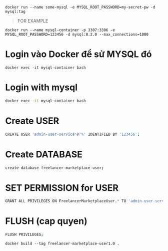 ```shell
docker run --name some-mysql -e MYSQL_ROOT_PASSWORD=my-secret-pw -d mysql:tag
```

> FOR EXAMPLE

```shell
docker run --name mysql-container -p 3307:3306 -e MYSQL_ROOT_PASSWORD=123456 -d mysql:8.2.0 --max_connections=1000
```

# Login vào Docker để sử MYSQL đó

```shell
docker exec -it mysql-container bash
```

# Login with mysql

```bash
docker exec -it mysql-container bash
```

# Create USER

```bash
CREATE USER 'admin-user-service'@'%' IDENTIFIED BY '123456';
```

# Create DATABASE

```bash
create database freelancer-marketplace-user;
```

# SET PERMISSION for USER

```bash
GRANT ALL PRIVILEGES ON FreelancerMarketplaceUser.* TO 'admin-user-service'@'%';
```

# FLUSH (cap quyen)

```bash
FLUSH PRIVILEGES;
```

```shell
docker build --tag freelancer-marketplace-user1.0 .
```
